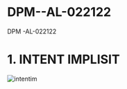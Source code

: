 # DPM--AL-022122
DPM -AL-022122

# 1. INTENT IMPLISIT
![intentim](https://user-images.githubusercontent.com/34671027/167791572-9fd52271-ba29-43ef-b9bb-a0d4dbedda85.jpg)
